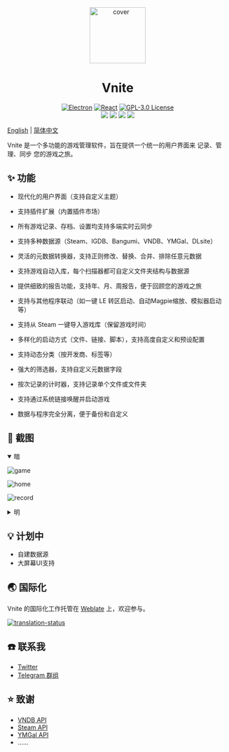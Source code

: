 <div align="center">
  <img src="https://img.timero.xyz/i/2025/07/31/688b10f8bccfc.png" width="128" height="128" alt="cover">

  <h1 align="center">
    Vnite
  </h1>

  <p align="center">
    <a href="https://www.electronjs.org/" target="_blank"><img src="https://img.shields.io/badge/Electron-47848F?style=flat-square&logo=electron&logoColor=white" alt="Electron"></a>
    <a href="https://reactjs.org/" target="_blank"><img src="https://img.shields.io/badge/React-61DAFB?style=flat-square&logo=react&logoColor=black" alt="React"></a>
    <a href="https://www.gnu.org/licenses/gpl-3.0.en.html" target="_blank"><img src="https://img.shields.io/badge/License-GPL%203.0-blue.svg?style=flat-square&logo=gnu&logoColor=white" alt="GPL-3.0 License"></a>
    </br>
    <a href="https://github.com/ximu3/vnite/stargazers"><img src="https://img.shields.io/github/stars/ximu3/vnite?color=ffcb47&labelColor=black&style=flat-square&logo=github&label=Stars" /></a>
    <a href="https://github.com/ximu3/vnite/graphs/contributors"><img src="https://img.shields.io/github/contributors/ximu3/vnite?style=flat-square&logo=github&label=Contributors&labelColor=black" /></a>
    <a href="https://github.com/ximu3/vnite/releases"><img src="https://img.shields.io/github/downloads/ximu3/vnite/total?color=369eff&labelColor=black&logo=github&style=flat-square&label=Downloads" /></a>
    <a href="https://t.me/+d65-R_xRx1JlYWZh" target="_blank"><img src="https://img.shields.io/badge/Telegram-2CA5E0?style=flat-square&logo=telegram&logoColor=white&labelColor=black" /></a>
  </p>
</div>

[English](README.md) | [简体中文](README.zh-CN.md)

Vnite 是一个多功能的游戏管理软件，旨在提供一个统一的用户界面来 记录、管理、同步 您的游戏之旅。

## ✨ 功能

- 现代化的用户界面（支持自定义主题）

- 支持插件扩展（内置插件市场）

- 所有游戏记录、存档、设置均支持多端实时云同步

- 支持多种数据源（Steam、IGDB、Bangumi、VNDB、YMGal、DLsite）

- 灵活的元数据转换器，支持正则修改、替换、合并、排除任意元数据

- 支持游戏自动入库，每个扫描器都可自定义文件夹结构与数据源

- 提供细致的报告功能，支持年、月、周报告，便于回顾您的游戏之旅

- 支持与其他程序联动（如一键 LE 转区启动、自动Magpie缩放、模拟器启动等）

- 支持从 Steam 一键导入游戏库（保留游戏时间）

- 多样化的启动方式（文件、链接、脚本），支持高度自定义和预设配置

- 支持动态分类（按开发商、标签等）

- 强大的筛选器，支持自定义元数据字段

- 按次记录的计时器，支持记录单个文件或文件夹

- 支持通过系统链接唤醒并启动游戏

- 数据与程序完全分离，便于备份和自定义

## 📸 截图

<details open>
<summary>暗</summary>

![game](https://img.timero.xyz/i/2025/07/31/688b0785f0fd1.png)

![home](https://img.timero.xyz/i/2025/07/31/688b21f6dd7b5.png)

![record](https://img.timero.xyz/i/2025/07/31/688b07d7be1f0.png)

</details>

<details>
<summary>明</summary>

![game](https://img.timero.xyz/i/2025/07/31/688b0806ccd78.png)

![home](https://img.timero.xyz/i/2025/07/31/688b22b0f36c3.png)

![record](https://img.timero.xyz/i/2025/07/31/688b084e25a52.png)

</details>

## 💡 计划中

- 自建数据源
- 大屏幕UI支持

## 🌏 国际化

Vnite 的国际化工作托管在 [Weblate](https://hosted.weblate.org/projects/vnite/) 上，欢迎参与。

<a href="https://hosted.weblate.org/engage/vnite/">
<img src="https://hosted.weblate.org/widget/vnite/multi-auto.svg" alt="translation-status" />
</a>

## ☎️ 联系我

- [Twitter](https://x.com/ximu3_)
- [Telegram 群组](https://t.me/+d65-R_xRx1JlYWZh)

## ⭐ 致谢

- [VNDB API](https://api.vndb.org/kana)
- [Steam API](https://partner.steamgames.com/doc/api)
- [YMGal API](https://www.ymgal.games/developer)
- ……
